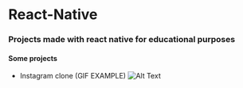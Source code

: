 # React-Native

### Projects made with react native for educational purposes

#### Some projects


- Instagram clone (GIF EXAMPLE)
![Alt Text](https://media.giphy.com/media/bys7rNs3JVLxYbaI04/giphy.gif)
